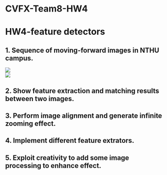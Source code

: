 # CVFX-Team8-HW4

# HW4-feature detectors

## 1. Sequence of moving-forward images in NTHU campus.

![](https://imgur.com/phYG8d3.png)  
![](https://imgur.com/b4LUjW8.png)
## 2. Show feature extraction and matching results between two images.

## 3. Perform image alignment and generate infinite zooming effect.


## 4. Implement different feature extrators.

## 5. Exploit creativity to add some image processing to enhance effect. 





 
